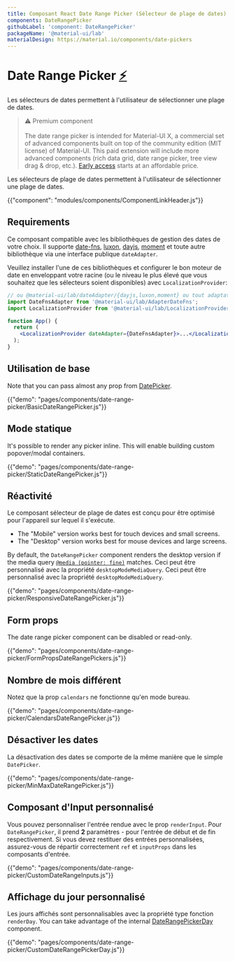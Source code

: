 ```yaml
---
title: Composant React Date Range Picker (Sélecteur de plage de dates)
components: DateRangePicker
githubLabel: 'component: DateRangePicker'
packageName: '@material-ui/lab'
materialDesign: https://material.io/components/date-pickers
---
```


# Date Range Picker [<span role="img" title="Enterprise">⚡️</span>](https://material-ui.com/store/items/material-ui-x/)

<p class="description">Les sélecteurs de dates permettent à l'utilisateur de sélectionner une plage de dates.</p>

> ⚠️ Premium component <br /><br /> The date range picker is intended for Material-UI X, a commercial set of advanced components built on top of the community edition (MIT license) of Material-UI. This paid extension will include more advanced components (rich data grid, date range picker, tree view drag & drop, etc.). [Early access](https://material-ui.com/store/items/material-ui-x/) starts at an affordable price.

Les sélecteurs de plage de dates permettent à l'utilisateur de sélectionner une plage de dates.

{{"component": "modules/components/ComponentLinkHeader.js"}}

## Requirements

Ce composant compatible avec les bibliothèques de gestion des dates de votre choix. Il supporte [date-fns](https://date-fns.org/), [luxon](https://moment.github.io/luxon/), [dayjs](https://github.com/iamkun/dayjs), [moment](https://momentjs.com/) et toute autre bibliothèque via une interface publique `dateAdapter`.

Veuillez installer l'une de ces bibliothèques et configurer le bon moteur de date en enveloppant votre racine (ou le niveau le plus élevé que vous souhaitez que les sélecteurs soient disponibles) avec `LocalizationProvider`:

```jsx
// ou @material-ui/lab/dateAdapter/{dayjs,luxon,moment} ou tout adaptateur date-io valide
import DateFnsAdapter from '@material-ui/lab/AdapterDateFns';
import LocalizationProvider from '@material-ui/lab/LocalizationProvider';

function App() {
  return (
    <LocalizationProvider dateAdapter={DateFnsAdapter}>...</LocalizationProvider>
  );
}
```

## Utilisation de base

Note that you can pass almost any prop from [DatePicker]('/api/date-picker/').

{{"demo": "pages/components/date-range-picker/BasicDateRangePicker.js"}}

## Mode statique

It's possible to render any picker inline. This will enable building custom popover/modal containers.

{{"demo": "pages/components/date-range-picker/StaticDateRangePicker.js"}}

## Réactivité

Le composant sélecteur de plage de dates est conçu pour être optimisé pour l'appareil sur lequel il s'exécute.

- The "Mobile" version works best for touch devices and small screens.
- The "Desktop" version works best for mouse devices and large screens.

By default, the `DateRangePicker` component renders the desktop version if the media query [`@media (pointer: fine)`](https://developer.mozilla.org/en-US/docs/Web/CSS/@media/pointer) matches. Ceci peut être personnalisé avec la propriété `desktopModeMediaQuery`. Ceci peut être personnalisé avec la propriété `desktopModeMediaQuery`.

{{"demo": "pages/components/date-range-picker/ResponsiveDateRangePicker.js"}}

## Form props

The date range picker component can be disabled or read-only.

{{"demo": "pages/components/date-range-picker/FormPropsDateRangePickers.js"}}

## Nombre de mois différent

Notez que la prop `calendars` ne fonctionne qu'en mode bureau.

{{"demo": "pages/components/date-range-picker/CalendarsDateRangePicker.js"}}

## Désactiver les dates

La désactivation des dates se comporte de la même manière que le simple `DatePicker`.

{{"demo": "pages/components/date-range-picker/MinMaxDateRangePicker.js"}}

## Composant d'Input personnalisé

Vous pouvez personnaliser l'entrée rendue avec le prop `renderInput`. Pour `DateRangePicker`, il prend **2** paramètres - pour l'entrée de début et de fin respectivement. Si vous devez restituer des entrées personnalisées, assurez-vous de répartir correctement `ref` et `inputProps` dans les composants d'entrée.

{{"demo": "pages/components/date-range-picker/CustomDateRangeInputs.js"}}

## Affichage du jour personnalisé

Les jours affichés sont personnalisables avec la propriété type fonction `renderDay`. You can take advantage of the internal [DateRangePickerDay](/api/date-range-picker-day/) component.

{{"demo": "pages/components/date-range-picker/CustomDateRangePickerDay.js"}}
